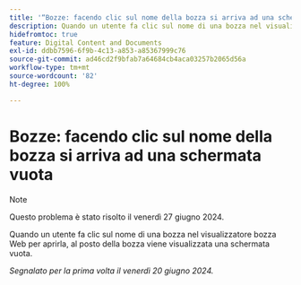 ```yaml
---
title: '“Bozze: facendo clic sul nome della bozza si arriva ad una schermata vuota”'
description: Quando un utente fa clic sul nome di una bozza nel visualizzatore bozza Web per aprirla, al posto della bozza viene visualizzata una schermata vuota.
hidefromtoc: true
feature: Digital Content and Documents
exl-id: ddbb7596-6f9b-4c13-a853-a85367999c76
source-git-commit: ad46cd2f9bfab7a64684cb4aca03257b2065d56a
workflow-type: tm+mt
source-wordcount: '82'
ht-degree: 100%

---
```


# Bozze: facendo clic sul nome della bozza si arriva ad una schermata vuota

>[!NOTE]
>
>Questo problema è stato risolto il venerdì 27 giugno 2024.

Quando un utente fa clic sul nome di una bozza nel visualizzatore bozza Web per aprirla, al posto della bozza viene visualizzata una schermata vuota.

_Segnalato per la prima volta il venerdì 20 giugno 2024._
